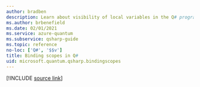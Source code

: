 ```yaml
---
author: bradben
description: Learn about visibility of local variables in the Q# programming language.
ms.author: brbenefield
ms.date: 02/01/2021
ms.service: azure-quantum
ms.subservice: qsharp-guide
ms.topic: reference
no-loc: ['Q#', '$$v']
title: Binding scopes in Q#
uid: microsoft.quantum.qsharp.bindingscopes
---
```


<!---
# Binding scopes in Q#
-->

[!INCLUDE [source link](~/includes/qsharp-language/Specifications/Language/2_Statements/BindingScopes.md)]
